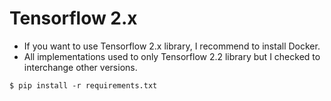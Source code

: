 # Tensorflow 2.x

- If you want to use Tensorflow 2.x library, I recommend to install Docker.
- All implementations used to only Tensorflow 2.2 library but I checked to interchange other versions.

```
$ pip install -r requirements.txt
```
